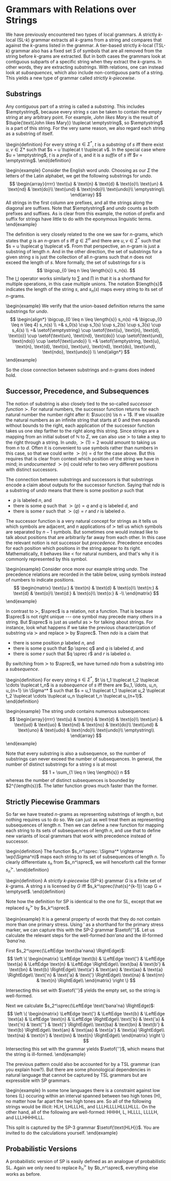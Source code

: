 # Grammars with Relations over Strings

We have previously encountered two types of local grammars.
A strictly $k$-local (SL-$k$) grammar extracts all $k$-grams from a string and compares that against the $k$-grams listed in the grammar.
A tier-based strictly $k$-local (TSL-$k$) grammar also has a fixed set $S$ of symbols that are all removed from the string before $k$-grams are extracted.
But in both cases the grammars look at contiguous subparts of a specific string when they extract the $k$-grams.
In other words, they are extracting *substrings*.
With relations, one can instead look at *subsequences*, which also include non-contiguous parts of a string.
This yields a new type of grammar called *strictly $k$-piecewise*.

## Substrings

Any contiguous part of a string is called a *substring*.
This includes $\emptystring$, because every string $s$ can be taken to contain the empty string at any arbitrary point.
For example, *John likes Mary* is the result of $\tuple{\text{John likes Mary}} \tuplecat \emptystring$, so $\emptystring$ is a part of this string.
For the very same reason, we also regard each string as a substring of itself.

\begin{definition}
For every string $s \in \Sigma^*$, $t$ is a *substring* of $s$ iff there exist $u, v \in \Sigma*$ such that $s = u \tuplecat t \tuplecat v$.
In the special case where $u = \emptystring$, $t$ is a *prefix* of $s$, and it is a *suffix* of $s$ iff $v = \emptystring$.
\end{definition}

\begin{example}
Consider the English word *undo*.
Choosing as our $\Sigma$ the letters of the Latin alphabet, we get the following substrings for *undo*.
$$
\begin{array}{rrrr}
    \text{u} & \text{n} & \text{d} & \text{o}\\
    \text{un} & \text{nd} & \text{do}\\
    \text{und} & \text{ndo}\\
    \text{undo}\\
    \emptystring\\
\end{array}
$$
All strings in the first column are prefixes, and all the strings along the diagonal are suffixes.
Note that $\emptystring$ and *undo* counts as both prefixes and suffixes. 
As is clear from this example, the notion of prefix and suffix for strings have little to do with the eponymous linguistic terms. 
\end{example}

The definition is very closely related to the one we saw for $n$-grams, which states that $g$ is an $n$-gram of $s$ iff $g \in \Sigma^n$ and there are $u, v \in \Sigma^*$ such that $s = u \tuplecat g \tuplecat v$.
From that perspective, an $n$-gram is just a substring of length $n$.
And in the other direction, the set of substrings for a given string $s$ is just the collection of all $n$-grams such that $n$ does not exceed the length of $s$.
More formally, the set of substrings for $s$ is
$$
    \bigcup_{0 \leq n \leq \length{s}} s_n(s).
$$
The $\bigcup$ operator works similarly to $\sum$ and $\prod$ in that it is a shorthand for multiple operations, in this case multiple unions.
The notation $\length{s}$ indicates the length of the string $s$, and $s_n(s)$ maps every string to its set of $n$-grams.

\begin{example}
We verify that the union-based definition returns the same substrings for *undo*.
$$
\begin{align*}
    \bigcup_{0 \leq n \leq \length{s}} s_n(s)
        =& 
        \bigcup_{0 \leq n \leq 4} s_n(s)
        \\
        =&
        s_0(s) \cup s_1(s) \cup s_2(s) \cup s_3(s) \cup s_4(s)
        \\
        =&
        \setof{\emptystring}
        \cup
        \setof{\text{u}, \text{n}, \text{d}, \text{o}}
        \cup
        \setof{\text{un}, \text{nd}, \text{do}}
        \cup
        \setof{\text{und}, \text{ndo}}
        \cup
        \setof{\text{undo}}
        \\
        =&
        \setof{\emptystring,
        \text{u}, \text{n}, \text{d}, \text{o},
        \text{un}, \text{nd}, \text{do},
        \text{und}, \text{ndo},
        \text{undo}}
        \\
\end{align*}
$$
\end{example}

So the close connection between substrings and $n$-grams does indeed hold.

## Successor, Precedence, and Subsequences

The notion of substring is also closely tied to the so-called *successor function* $\succ$.
For natural numbers, the successor function returns for each natural number the number right after it: $\succ(n) \is n + 1$.
If we visualize the natural numbers as an infinite string that starts at $0$ and then expands without bounds to the right, each application of the successor function takes us one step farther to the right along this string.
Since strings are a mapping from an initial subset of $\mathbb{N}$ to $\Sigma$, we can also use $\succ$ to take a step to the right through a string.
In *undo*, $\succ(1) = 2$ would amount to taking us from *n* to *d*.
Often it is convenient to use symbols rather than numbers in this case, so that we could write $\succ(\text{n}) = \text{d}$ for the case above.
But this requires that is clear from context which position of the string we have in mind; in *undocumented* $\succ(\text{n})$ could refer to two very different positions with distinct successors.

The connection between substrings and successors is that substrings encode a claim about outputs for the successor function.
Saying that *ndo* is a substring of *undo* means that there is some position $p$ such that

- $p$ is labeled *n*, and
- there is some $q$ such that $\succ(p) = q$ and $q$ is labeled *d*, and
- there is some $r$ such that $\succ(q) = r$ and $r$ is labeled *o*.

The successor function is a very natural concept for strings as it tells us which symbols are adjacent, and $n$ applications of $\succ$ tell us which symbols are separated by $n-1$ symbols.
But sometimes one would instead like to talk about positions that are arbitrarily far away from each other.
In this case the relevant notion is not successor but *precedence*.
Precedence encodes for each position which positions in the string appear to its right. 
Mathematically, it behaves like $<$ for natural numbers, and that's why it is commonly represented by this symbol.

\begin{example}
Consider once more our example string *undo*.
The precedence relations are recorded in the table below, using symbols instead of numbers to indicate positions.
$$
\begin{matrix}
\text{u:} & \text{n} & \text{d} & \text{o}\\
\text{n:} & \text{d} & \text{o}\\
\text{d:} & \text{o}\\
\text{o:} & -\\ 
\end{matrix}
$$
\end{example}

In contrast to $\succ$, $\sprec$ is a relation, not a function.
That is because $\sprec$ is not right unique --- one symbol may precede many others in a string.
But $\sprec$ is just as useful as $\succ$ for talking about strings.
For instance, look what happens if we take the previous characterization of substring via $\succ$ and replace $\succ$ by $\sprec$.
Then *ndo* is a claim that

- there is some position $p$ labeled $n$, and
- there is some $q$ such that $p \sprec q$ and $q$ is labeled $d$, and
- there is some $r$ such that $q \sprec r$ and $r$ is labeled $o$.

By switching from $\succ$ to $\sprec$, we have turned *ndo* from a substring into a *subsequence*.

\begin{definition}
For every string $s \in \Sigma^*$, $t \is t_1 \tuplecat t_2 \tuplecat \cdots \tuplecat t_n$ is a *subsequence* of $s$ iff there are $u_1, \ldots, u_n, u_{n+1} \in \Sigma^* $ such that $s = u_1 \tuplecat t_1 \tuplecat u_2 \tuplecat t_2 \tuplecat \cdots \tuplecat u_n \tuplecat t_n \tuplecat u_{n+1}$.
\end{definition}

\begin{example}
The string *undo* contains numerous subsequences:
$$
\begin{array}{rrrr}
    \text{u} & \text{n} & \text{d} & \text{o}\\
    \text{un} & \text{ud} & \text{uo} & \text{nd} & \text{no} & \text{do}\\ 
    \text{und} & \text{uno} & \text{udo} & \text{ndo}\\
    \text{undo}\\
    \emptystring\\
\end{array}
$$
\end{example}

Note that every substring is also a subsequence, so the number of substrings can never exceed the number of subsequences.
In general, the number of distinct substrings for a string $s$ is at most
$$
    1 + \sum_{1 \leq n \leq \length{s}} n
$$
whereas the number of distinct subsequences is bounded by $2^{\length{s}}$.
The latter function grows much faster than the former.


## Strictly Piecewise Grammars

So far we have treated $n$-grams as representing substrings of length $n$, but nothing requires us to do so.
We can just as well treat them as representing subsequences of length $n$.
Then we can define a new function for mapping each string to its sets of subsequences of length $n$, and use that to define new variants of local grammars that work with precedence instead of successor.

\begin{definition}
The function $s_n^\sprec: \Sigma^* \rightarrow \wp(\Sigma^n)$ maps each string to its set of subsequences of length $n$.
To clearly differentiate $s_n$ from $s_n^\sprec$, we will henceforth call the former $s_n^\succ$.
\end{definition}

\begin{definition}
A *strictly $k$-piecewise* (SP-$k$) grammar $G$ is a finite set of $k$-grams.
A string $s$ is licensed by $G$ iff $s_k^\sprec(\hat{s}^{k-1}) \cap G = \emptyset$.
\end{definition}

Note how the definition for SP is identical to the one for SL, except that we replaced $s_k^\succ$ by $s_k^\sprec$.

\begin{example}
It is a general property of words that they do not contain more than one primary stress.
Using $'$ as a shorthand for the primary stress marker, we can capture this with the SP-$2$ grammar $\setof{''}$.
Let us calculate the relevant steps for the well-formed *ban'ana* and the ill-formed *'bana'na*.

First $s_2^\sprec(\LeftEdge \text{ba'nana} \RightEdge)$:
$$
\left \{
\begin{matrix}
    \LeftEdge \text{b} & \LeftEdge \text{'} & \LeftEdge \text{a} & \LeftEdge \text{n} & \LeftEdge \RightEdge\\
    \text{ba} & \text{b'} & \text{bn} & \text{b} \RightEdge\\
    \text{a'} & \text{an} & \text{aa} & \text{a} \RightEdge\\
    \text{'n} & \text{'a} & \text{'} \RightEdge\\
    \text{na} & \text{nn} & \text{n} \RightEdge\\
\end{matrix}
\right \}
$$

Intersecting this set with $\setof{''}$ yields the empty set, so the string is well-formed.

Next we calculate $s_2^\sprec(\LeftEdge \text{'bana'na} \RightEdge)$:
$$
\left \{
\begin{matrix}
    \LeftEdge \text{'} & \LeftEdge \text{b} & \LeftEdge \text{a} & \LeftEdge \text{n} & \LeftEdge \RightEdge\\
    \text{'b} & \text{'a} & \text{'n} & \text{''} & \text{'} \RightEdge\\
    \text{ba} & \text{bn} & \text{b'} & \text{b} \RightEdge\\
    \text{an} & \text{aa} & \text{a'} & \text{a} \RightEdge\\
    \text{na} & \text{n'} & \text{nn} & \text{n} \RightEdge\\
\end{matrix}
\right \}
$$
Intersecting this set with the grammar yields $\setof{''}$, which means that the string is ill-formed.
\end{example}

The previous pattern could also be accounted for by a TSL grammar (can you explain how?).
But there are some phonological dependencies in natural language that cannot be captured by TSL grammars but are expressible with SP grammars.

\begin{example}
In some tone languages there is a constraint against low tones (L) occuring within an interval spanned between two high tones (H), no matter how far apart the two high tones are.
So all of the following strings would be illicit: HLH, LHLLLHL, and LLLHLLLLHLLLHLLL.
On the other hand, all of the following are well-formed: HHHH, L, HLLLL, LLLLH, and LLLHHHHLLL.

This split is captured by the SP-$3$ grammar $\setof{\text{HLH}}$.
You are invited to do the calculations yourself.
\end{example}

## Probabilistic Versions

A probabilistic version of SP is easily defined as an analogue of probabilistic SL.
Again we only need to replace $b_n^\succ$ by $b_n^\sprec$, everything else works as before.
